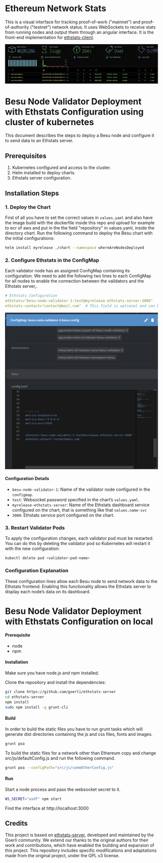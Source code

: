 Ethereum Network Stats
===============================================


This is a visual interface for tracking proof-of-work ("mainnet") and proof-of-authority ("testnet") network status. It uses WebSockets to receive stats from running nodes and output them through an angular interface. It is the front-end implementation for [ethstats-client](https://github.com/goerli/ethstats-client).


![Screenshot](src/images/dashboard.png "Screenshot POA")


# Besu Node Validator Deployment with Ethstats Configuration using cluster of kubernetes

This document describes the steps to deploy a Besu node and configure it to send data to an Ethstats server.

## Prerequisites
1. Kubernetes configured and access to the cluster.
2. Helm installed to deploy charts.
3. Ethstats server configuration.

## Installation Steps

### 1. Deploy the Chart
First of all you have to set the correct values in `values.yaml` and also have the image build with the dockerfile inside this repo and upload for example to ecr of aws and put in the the field "repository" in values.yaml, inside the directory chart.
Run the following command to deploy the Besu chart with the initial configurations:

```bash
helm install myrelease ./chart --namespace whereAreNodesDeployed
```

### 2. Configure Ethstats in the ConfigMap
Each validator node has an assigned ConfigMap containing its configuration. We need to add the following two lines to each ConfigMap for all nodes to enable the connection between the validators and the Ethstats server,.

```yaml
# Ethstats Configuration
ethstats="besu-node-validator-1:test@myrelease-ethstats-server:3000"
ethstats-contact="contact@mail.com"  # This field is optional and can be omitted.
```

![image.png](src/images/screenshotConfigMapReadme.png)



#### Configuration Details
- `besu-node-validator-1`: Name of the validator node configured in the `configmap`.
- `test`: Websocket password specified in the chart’s `values.yaml`.
- `myrelease-ethstats-server`: Name of the Ethstats dashboard service configured on the chart, that is something like that `values.name-svc`
- `3000`: Ethstats service port configured on the chart.

### 3. Restart Validator Pods
To apply the configuration changes, each validator pod must be restarted. You can do this by deleting the validator pod so Kubernetes will restart it with the new configuration:

```bash
kubectl delete pod <validator-pod-name>
```

### Configuration Explanation
These configuration lines allow each Besu node to send network data to the Ethstats frontend. Enabling this functionality allows the Ethstats server to display each node’s data on its dashboard.

# Besu Node Validator Deployment with Ethstats Configuration on local 


#### Prerequisite
* node
* npm

#### Installation
Make sure you have node.js and npm installed.

Clone the repository and install the dependencies:

```bash
git clone https://github.com/goerli/ethstats-server
cd ethstats-server
npm install
sudo npm install -g grunt-cli
```

#### Build
In order to build the static files you have to run grunt tasks which will generate dist directories containing the js and css files, fonts and images.

```bash
grunt poa
```

To build the static files for a network other than Ethereum copy and change src/js/defaultConfig.js and run the following command.

```bash
grunt poa --configPath="src/js/someOtherConfig.js"
```

#### Run
Start a node process and pass the websocket secret to it.

```bash
WS_SECRET="asdf" npm start
```
Find the interface at http://localhost:3000

## Credits

This project is based on [ethstats-server](https://github.com/goerli/ethstats-server), developed and maintained by the Goerli community. We extend our thanks to the original authors for their work and contributions, which have enabled the building and expansion of this project. This repository includes specific modifications and adaptations made from the original project, under the GPL v3 license.
